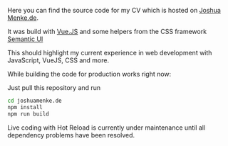 Here you can find the source code for my CV which is hosted on [Joshua Menke.de](https://joshuamenke.de).

It was build with [Vue.JS](https://vuejs.org/) and some helpers from the CSS framework [Semantic UI](https://semantic-ui.com)

This should highlight my current experience in web development with JavaScript, VueJS, CSS and more.


While building the code for production works right now:

Just pull this repository and run  
```bash
cd joshuamenke.de
npm install
npm run build
```

Live coding with Hot Reload is currently under maintenance until all dependency problems have been resolved.


